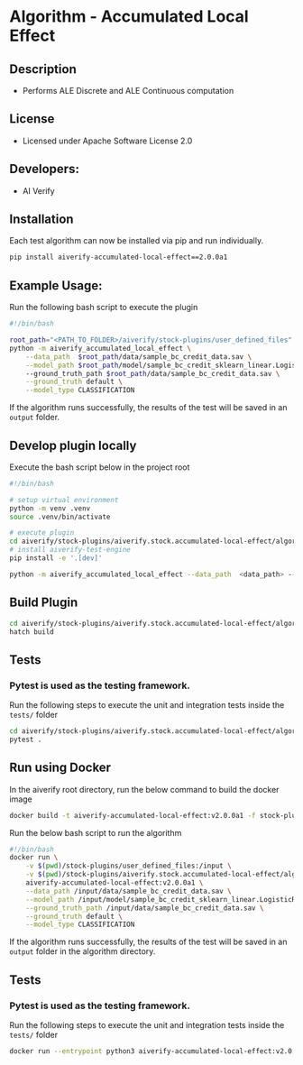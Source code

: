 # Algorithm - Accumulated Local Effect

## Description
* Performs ALE Discrete and ALE Continuous computation

## License
* Licensed under Apache Software License 2.0

## Developers:
* AI Verify

## Installation

Each test algorithm can now be installed via pip and run individually.

```sh
pip install aiverify-accumulated-local-effect==2.0.0a1
```

## Example Usage:

Run the following bash script to execute the plugin

```sh
#!/bin/bash

root_path="<PATH_TO_FOLDER>/aiverify/stock-plugins/user_defined_files"
python -m aiverify_accumulated_local_effect \
    --data_path  $root_path/data/sample_bc_credit_data.sav \
    --model_path $root_path/model/sample_bc_credit_sklearn_linear.LogisticRegression.sav \ 
    --ground_truth_path $root_path/data/sample_bc_credit_data.sav \
    --ground_truth default \
    --model_type CLASSIFICATION
```

If the algorithm runs successfully, the results of the test will be saved in an `output` folder. 

## Develop plugin locally

Execute the bash script below in the project root

```sh
#!/bin/bash

# setup virtual environment
python -m venv .venv
source .venv/bin/activate

# execute plugin
cd aiverify/stock-plugins/aiverify.stock.accumulated-local-effect/algorithms/accumulated_local_effect/
# install aiverify-test-engine 
pip install -e '.[dev]'

python -m aiverify_accumulated_local_effect --data_path  <data_path> --model_path <model_path> --ground_truth_path <ground_truth_path> --ground_truth <str> --model_type CLASSIFICATION --run_pipeline
```

## Build Plugin
```sh
cd aiverify/stock-plugins/aiverify.stock.accumulated-local-effect/algorithms/accumulated_local_effect/
hatch build
```

## Tests
### Pytest is used as the testing framework.
Run the following steps to execute the unit and integration tests inside the `tests/` folder

```sh
cd aiverify/stock-plugins/aiverify.stock.accumulated-local-effect/algorithms/accumulated_local_effect/
pytest .
```

## Run using Docker
In the aiverify root directory, run the below command to build the docker image
```sh
docker build -t aiverify-accumulated-local-effect:v2.0.0a1 -f stock-plugins/aiverify.stock.accumulated-local-effect/algorithms/accumulated_local_effect/Dockerfile .
```

Run the below bash script to run the algorithm
```sh
#!/bin/bash
docker run \
    -v $(pwd)/stock-plugins/user_defined_files:/input \
    -v $(pwd)/stock-plugins/aiverify.stock.accumulated-local-effect/algorithms/accumulated_local_effect/output:/app/aiverify/output \
    aiverify-accumulated-local-effect:v2.0.0a1 \
    --data_path /input/data/sample_bc_credit_data.sav \
    --model_path /input/model/sample_bc_credit_sklearn_linear.LogisticRegression.sav \
    --ground_truth_path /input/data/sample_bc_credit_data.sav \
    --ground_truth default \
    --model_type CLASSIFICATION 
```
If the algorithm runs successfully, the results of the test will be saved in an `output` folder in the algorithm directory.

## Tests
### Pytest is used as the testing framework.
Run the following steps to execute the unit and integration tests inside the `tests/` folder
```sh
docker run --entrypoint python3 aiverify-accumulated-local-effect:v2.0.0a1 -m pytest .
```
